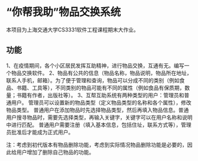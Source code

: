 # “你帮我助”物品交换系统

本项目为上海交通大学CS3331软件工程课程期末大作业。

## 功能

1、在疫情期间，各个小区居民发挥互助精神，进行物品交换，互通有无。编写一个物品交换软件。
2、物品有公共的信息（物品名称，物品说明，物品所在地址，联系人手机，邮箱）。为了便于管理和查询，物品可以分成不同的类别（例如食品、书籍、工具等），不同类别的物品可能有不同的属性（例如食品有保质期，数量；书籍有作者，出版社等）。
3、互帮互助系统有两种类型的用户：管理员和普通用户。
管理员可以设置新的物品类型（定义物品类型的名称和各个属性），修改物品类型。
普通用户在添加物品时先选择物品类型，然后再填入物品信息。普通用户搜寻物品时，需要先选择类型，再输入关键字，关键字可以在用户名称和说明中进行匹配。
普通用户需要注册（填入基本信息，包括住址，联系方式等），管理员批准后才能成为正式用户。

注：考虑到初代版本有物品删除功能，考虑到实际情况物品删除功能是必要的，因此给用户增加了删除自己物品的功能。
